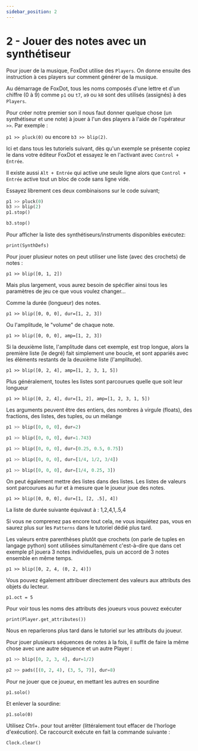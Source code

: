 ```yaml
---
sidebar_position: 2
---
```


# 2 - Jouer des notes avec un synthétiseur

Pour jouer de la musique, FoxDot utilise des `Players`. On donne ensuite des instruction à ces players sur comment générer de la musique.

Au démarrage de FoxDot, tous les noms composés d'une lettre et d'un chiffre (0 à 9) comme `p1` ou `t7`, `a9` ou `k0` sont des utilisés (assignés) à des `Players`.

Pour créer notre premier son il nous faut donner quelque chose (un synthétiseur et une note) à jouer à l'un des players à l'aide de l'opérateur `>>`. Par exemple : 

`p1 >> pluck(0)` ou encore `b3 >> blip(2)`.

Ici et dans tous les tutoriels suivant, dès qu'un exemple se présente copiez le dans votre éditeur FoxDot et essayez le en l'activant avec `Control + Entrée`. 

Il existe aussi `Alt + Entrée` qui active une seule ligne alors que `Control + Entrée` active tout un bloc de code sans ligne vide.

Essayez librement ces deux combinaisons sur le code suivant;

```python
p1 >> pluck(0)
b3 >> blip(2)
p1.stop()

b3.stop()
```

Pour afficher la liste des synthétiseurs/instruments disponibles exécutez:

`print(SynthDefs)`

Pour jouer plusieur notes on peut utiliser une liste (avec des crochets) de notes :

`p1 >> blip([0, 1, 2])`


Mais plus largement, vous aurez besoin de spécifier ainsi tous les paramètres de jeu ce que vous voulez changer...

Comme la durée (longueur) des notes.

`p1 >> blip([0, 0, 0], dur=[1, 2, 3])`

Ou l'amplitude, le "volume" de chaque note.

`p1 >> blip([0, 0, 0], amp=[1, 2, 3])`

Si la deuxième liste, l'amplitude dans cet exemple, est trop longue, alors la première liste (le degré) fait simplement une boucle, et sont appariés avec les éléments restants de la deuxième liste (l'amplitude).

`p1 >> blip([0, 2, 4], amp=[1, 2, 3, 1, 5])`

Plus généralement, toutes les listes sont parcourues quelle que soit leur longueur

`p1 >> blip([0, 2, 4], dur=[1, 2], amp=[1, 2, 3, 1, 5])`

Les arguments peuvent être des entiers, des nombres à virgule (floats), des fractions, des listes, des tuples, ou un mélange

```python
p1 >> blip([0, 0, 0], dur=2)

p1 >> blip([0, 0, 0], dur=1.743)

p1 >> blip([0, 0, 0], dur=[0.25, 0.5, 0.75])

p1 >> blip([0, 0, 0], dur=[1/4, 1/2, 3/4])

p1 >> blip([0, 0, 0], dur=[1/4, 0.25, 3])
```

On peut également mettre des listes dans des listes. Les listes de valeurs sont parcourues au fur et à mesure que le joueur joue des notes.

`p1 >> blip([0, 0, 0], dur=[1, [2, .5], 4])`

La liste de durée suivante équivaut à :  1,2,4,1,.5,4

Si vous ne comprenez pas encore tout cela, ne vous inquiétez pas, vous en saurez plus sur les `Patterns` dans le tutoriel dédié plus tard.

Les valeurs entre parenthèses plutôt que crochets (on parle de tuples en langage python) sont utilisées simultanément c'est-à-dire que dans cet exemple p1 jouera 3 notes individuelles, puis un accord de 3 notes ensemble en même temps.

`p1 >> blip([0, 2, 4, (0, 2, 4)])`

Vous pouvez également attribuer directement des valeurs aux attributs des objets du lecteur.

`p1.oct = 5`

Pour voir tous les noms des attributs des joueurs vous pouvez exécuter

`print(Player.get_attributes())`

Nous en reparlerons plus tard dans le tutoriel sur les attributs du joueur.

Pour jouer plusieurs séquences de notes à la fois, il suffit de faire la même chose avec une autre séquence et un autre Player :

```python
p1 >> blip([0, 2, 3, 4], dur=1/2)

p2 >> pads([(0, 2, 4), (3, 5, 7)], dur=8)
```

Pour ne jouer que ce joueur, en mettant les autres en sourdine

`p1.solo()`

Et enlever la sourdine:

`p1.solo(0)`

<!-- Arrêtez (et non pas seulement coupez le son) des autres joueurs.
p1.only() -->

Utilisez Ctrl+. pour tout arrêter (littéralement tout effacer de l'horloge d'exécution). Ce raccourcit exécute en fait la commande suivante :

`Clock.clear()`